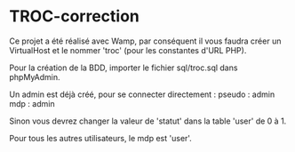 # TROC-correction

Ce projet a été réalisé avec Wamp, par conséquent il vous faudra créer un VirtualHost et le nommer 'troc' (pour les constantes d'URL PHP).

Pour la création de la BDD, importer le fichier sql/troc.sql dans phpMyAdmin.

Un admin est déjà créé, pour se connecter directement :
pseudo : admin
mdp : admin

Sinon vous devrez changer la valeur de 'statut' dans la table 'user' de 0 à 1.

Pour tous les autres utilisateurs, le mdp est 'user'.
